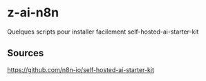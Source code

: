 # z-ai-n8n
Quelques scripts pour installer facilement self-hosted-ai-starter-kit






## Sources
https://github.com/n8n-io/self-hosted-ai-starter-kit

